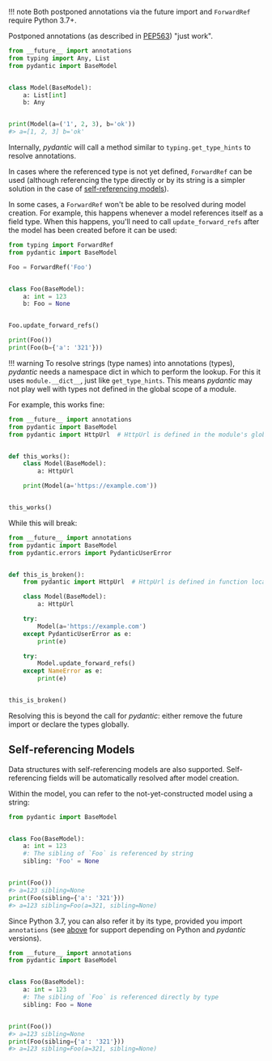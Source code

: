 !!! note
    Both postponed annotations via the future import and `ForwardRef` require Python 3.7+.

Postponed annotations (as described in [PEP563](https://www.python.org/dev/peps/pep-0563/))
"just work".

```py
from __future__ import annotations
from typing import Any, List
from pydantic import BaseModel


class Model(BaseModel):
    a: List[int]
    b: Any


print(Model(a=('1', 2, 3), b='ok'))
#> a=[1, 2, 3] b='ok'
```

Internally, *pydantic*  will call a method similar to `typing.get_type_hints` to resolve annotations.

In cases where the referenced type is not yet defined, `ForwardRef` can be used (although referencing the
type directly or by its string is a simpler solution in the case of
[self-referencing models](#self-referencing-models)).

In some cases, a `ForwardRef` won't be able to be resolved during model creation.
For example, this happens whenever a model references itself as a field type.
When this happens, you'll need to call `update_forward_refs` after the model has been created before it can be used:

```py
from typing import ForwardRef
from pydantic import BaseModel

Foo = ForwardRef('Foo')


class Foo(BaseModel):
    a: int = 123
    b: Foo = None


Foo.update_forward_refs()

print(Foo())
print(Foo(b={'a': '321'}))
```

!!! warning
    To resolve strings (type names) into annotations (types), *pydantic* needs a namespace dict in which to
    perform the lookup. For this it uses `module.__dict__`, just like `get_type_hints`.
    This means *pydantic* may not play well with types not defined in the global scope of a module.

For example, this works fine:

```py
from __future__ import annotations
from pydantic import BaseModel
from pydantic import HttpUrl  # HttpUrl is defined in the module's global scope


def this_works():
    class Model(BaseModel):
        a: HttpUrl

    print(Model(a='https://example.com'))


this_works()
```

While this will break:

```py
from __future__ import annotations
from pydantic import BaseModel
from pydantic.errors import PydanticUserError


def this_is_broken():
    from pydantic import HttpUrl  # HttpUrl is defined in function local scope

    class Model(BaseModel):
        a: HttpUrl

    try:
        Model(a='https://example.com')
    except PydanticUserError as e:
        print(e)

    try:
        Model.update_forward_refs()
    except NameError as e:
        print(e)


this_is_broken()
```

Resolving this is beyond the call for *pydantic*: either remove the future import or declare the types globally.

## Self-referencing Models

Data structures with self-referencing models are also supported. Self-referencing fields will be automatically
resolved after model creation.

Within the model, you can refer to the not-yet-constructed model using a string:

```py
from pydantic import BaseModel


class Foo(BaseModel):
    a: int = 123
    #: The sibling of `Foo` is referenced by string
    sibling: 'Foo' = None


print(Foo())
#> a=123 sibling=None
print(Foo(sibling={'a': '321'}))
#> a=123 sibling=Foo(a=321, sibling=None)
```

Since Python 3.7, you can also refer it by its type, provided you import `annotations` (see
[above](postponed_annotations.md) for support depending on Python
and *pydantic* versions).

```py
from __future__ import annotations
from pydantic import BaseModel


class Foo(BaseModel):
    a: int = 123
    #: The sibling of `Foo` is referenced directly by type
    sibling: Foo = None


print(Foo())
#> a=123 sibling=None
print(Foo(sibling={'a': '321'}))
#> a=123 sibling=Foo(a=321, sibling=None)
```
